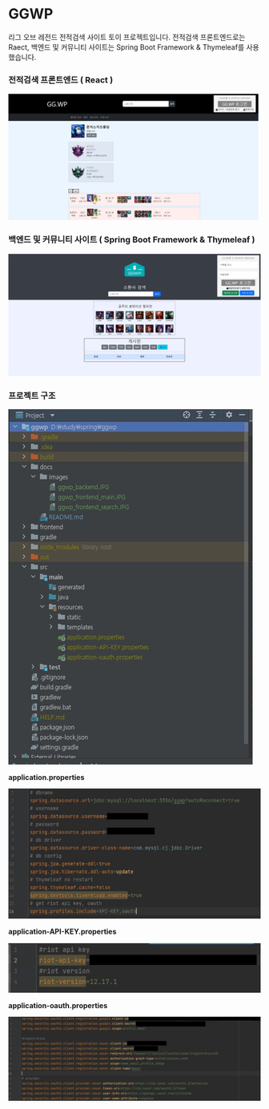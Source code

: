 # GGWP
리그 오브 레전드 전적검색 사이트 토이 프로젝트입니다.
전적검색 프론트엔드로는 Raect, 백엔드 및 커뮤니티 사이트는 Spring Boot Framework & Thymeleaf를 사용했습니다.

### 전적검색 프론트엔드 ( React )
![frontend](./images/ggwp_frontend_search.JPG)

### 백엔드 및 커뮤니티 사이트 ( Spring Boot Framework & Thymeleaf )
![backend](./images/ggwp_backend.JPG)

### 프로젝트 구조
![project-structure](./images/ggwp_project_structure.JPG)

**application.properties**

![application-properties](./images/ggwp_application_properties.JPG)

**application-API-KEY.properties**

![api-key-properties](./images/ggwp_api_key_properties.JPG)

**application-oauth.properties**

![oauth-properties](./images/ggwp_oauth_properties.JPG)
